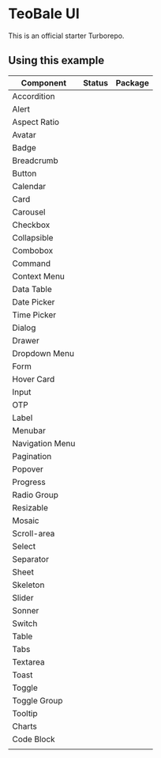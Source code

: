 # TeoBale UI

This is an official starter Turborepo.

## Using this example

| Component | Status  | Package  |
| ------------ | ------------ | ------------ |
| Accordition       |   |   |
| Alert                 |   |   |
| Aspect Ratio     |   |   |
| Avatar              |   |   |
| Badge              |   |   |
| Breadcrumb     |   |   |
| Button             |   |   |
| Calendar          |   |   |
| Card                |   |   |
| Carousel          |   |   |
| Checkbox        |   |   |
| Collapsible       |   |   |
| Combobox       |   |   |
| Command        |   |   |
| Context Menu  |   |   |
| Data Table       |   |   |
| Date Picker      |   |   |
| Time Picker      |   |   |
| Dialog              |   |   |
| Drawer             |   |   |
| Dropdown Menu |   |   |
| Form |   |   |
| Hover Card |   |   |
| Input |   |   |
| OTP |   |   |
| Label |   |   |
| Menubar  |   |   |
| Navigation Menu |   |   |
| Pagination |   |   |
| Popover |   |   |
| Progress |   |   |
| Radio Group |   |   |
| Resizable |   |   |
| Mosaic |   |   |
| Scroll-area |   |   |
| Select |   |   |
| Separator |   |   |
| Sheet  |   |   |
| Skeleton  |   |   |
| Slider |   |   |
| Sonner |   |   |
| Switch |   |   |
| Table |   |   |
| Tabs |   |   |
| Textarea |   |   |
| Toast |   |   |
| Toggle |   |   |
| Toggle Group |   |   |
| Tooltip |   |   |
| Charts |   |   |
| Code Block|   |   |
|  |   |   |
